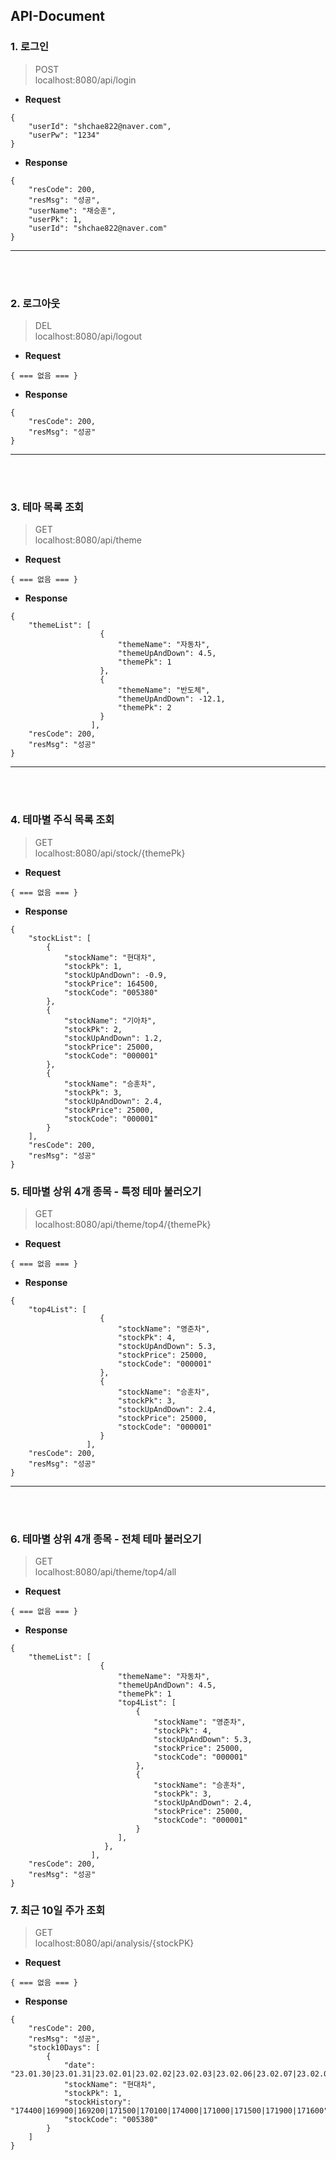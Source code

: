 ## API-Document

### 1. 로그인
>POST<br>
> localhost:8080/api/login

- **Request**
```
{
    "userId": "shchae822@naver.com",
    "userPw": "1234"
}
```
- **Response**
```
{
    "resCode": 200,
    "resMsg": "성공",
    "userName": "채승훈",
    "userPk": 1,
    "userId": "shchae822@naver.com"
}
```
---
<br>
<br>

### 2. 로그아웃
> DEL<br>
> localhost:8080/api/logout

- **Request**
```
{ === 없음 === }
```
- **Response**
```
{
    "resCode": 200,
    "resMsg": "성공"
}
```
---
<br>
<br>

### 3. 테마 목록 조회
> GET<br>
> localhost:8080/api/theme

- **Request**
```
{ === 없음 === }
```
- **Response**
```
{
    "themeList": [
                    {
                        "themeName": "자동차",
                        "themeUpAndDown": 4.5,
                        "themePk": 1
                    },
                    {
                        "themeName": "반도체",
                        "themeUpAndDown": -12.1,
                        "themePk": 2
                    }
                  ],
    "resCode": 200,
    "resMsg": "성공"
}

```
---
<br>
<br>

### 4. 테마별 주식 목록 조회
> GET<br>
> localhost:8080/api/stock/{themePk}

- **Request**
```
{ === 없음 === }
```
- **Response**
```
{
    "stockList": [
        {
            "stockName": "현대차",
            "stockPk": 1,
            "stockUpAndDown": -0.9,
            "stockPrice": 164500,
            "stockCode": "005380"
        },
        {
            "stockName": "기아차",
            "stockPk": 2,
            "stockUpAndDown": 1.2,
            "stockPrice": 25000,
            "stockCode": "000001"
        },
        {
            "stockName": "승훈차",
            "stockPk": 3,
            "stockUpAndDown": 2.4,
            "stockPrice": 25000,
            "stockCode": "000001"
        }
    ],
    "resCode": 200,
    "resMsg": "성공"
}
```



### 5. 테마별 상위 4개 종목 - 특정 테마 불러오기
> GET<br>
> localhost:8080/api/theme/top4/{themePk}

- **Request**
```
{ === 없음 === }
```
- **Response**
```
{
    "top4List": [
                    {
                        "stockName": "영준차",
                        "stockPk": 4,
                        "stockUpAndDown": 5.3,
                        "stockPrice": 25000,
                        "stockCode": "000001"
                    },
                    {
                        "stockName": "승훈차",
                        "stockPk": 3,
                        "stockUpAndDown": 2.4,
                        "stockPrice": 25000,
                        "stockCode": "000001"
                    }
                 ],
    "resCode": 200,
    "resMsg": "성공"
}

```

---
<br>
<br>

### 6. 테마별 상위 4개 종목 - 전체 테마 불러오기
> GET<br>
> localhost:8080/api/theme/top4/all

- **Request**
```
{ === 없음 === }
```
- **Response**
```
{
    "themeList": [
                    {
                        "themeName": "자동차",
                        "themeUpAndDown": 4.5,
                        "themePk": 1
                        "top4List": [
                            {
                                "stockName": "영준차",
                                "stockPk": 4,
                                "stockUpAndDown": 5.3,
                                "stockPrice": 25000,
                                "stockCode": "000001"
                            },
                            {
                                "stockName": "승훈차",
                                "stockPk": 3,
                                "stockUpAndDown": 2.4,
                                "stockPrice": 25000,
                                "stockCode": "000001"
                            }
                        ],
                     },
                  ],
    "resCode": 200,
    "resMsg": "성공"
}
```


### 7. 최근 10일 주가 조회
> GET<br>
> localhost:8080/api/analysis/{stockPK}

- **Request**
```
{ === 없음 === }
```
- **Response**
```
{
    "resCode": 200,
    "resMsg": "성공",
    "stock10Days": [
        {
            "date": "23.01.30|23.01.31|23.02.01|23.02.02|23.02.03|23.02.06|23.02.07|23.02.08|23.02.09|23.02.10",
            "stockName": "현대차",
            "stockPk": 1,
            "stockHistory": "174400|169900|169200|171500|170100|174000|171000|171500|171900|171600",
            "stockCode": "005380"
        }
    ]
}
```
